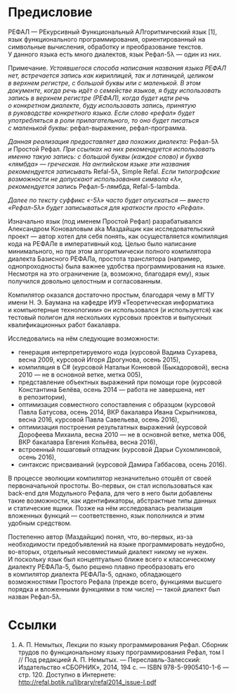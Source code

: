 # Предисловие

РЕФАЛ — РЕкурсивный Функциональный АЛгоритмический язык \[1], язык
функционального программирования, ориентированный на символьные вычисления,
обработку и преобразование текстов. У данного языка есть много диалектов, язык
Рефал-5λ — один из них.

Примечание. _Устоявшегося способа написания названия языка РЕФАЛ нет,
встречается запись как кириллицей, так и латиницей, целиком в верхнем регистре,
с большой буквы или с маленькой. В этом документе, когда речь идёт о семействе
языков, я буду использовать запись в верхнем регистре (РЕФАЛ), когда будет идти
речь о конкретном диалекте, буду использовать запись, принятую в руководстве
конкретного языка. Если слово «рефал» будет употребляться в роли
прилагательного, то оно будет писаться с маленькой буквы:_ рефал-выражение,
рефал-программа.

_Данная реализация предоставляет два похожих диалекта:_ Рефал-5λ _и_ Простой
Рефал. _При ссылках на них рекомендуется использовать именно такую запись:
с большой буквы (каждое слово) и буква «лямбда» — греческая. На английском языке
эти названия рекомендуется записывать_ Refal-5λ, Simple Refal. _Если
типографские возможности не допускают использования символа «λ», рекомендуется
запись_ Рефал-5-лямбда, Refal-5-lambda.

_Далее по тексту суффикс «-5λ» часто будет опускаться — вместо «Рефал-5λ» будет
записываться для краткости просто «Рефал»._

Изначально язык (под именем Простой Рефал) разрабатывался Александром
Коноваловым aka Маздайщик как исследовательский проект — автор хотел для себя
понять, как осуществляется компиляция кода на РЕФАЛе в императивный код. Целью
было написание минимального, но при этом алгоритмически полного компилятора
диалекта Базисного РЕФАЛа, простота транслятора (например, однопроходность)
была важнее удобства программирования на языке. Несмотря на это ограничение
(а, возможно, благодаря ему), язык получился довольно целостным и согласованным.

Компилятор оказался достаточно простым, благодаря чему в МГТУ имени
Н. Э. Баумана на кафедре ИУ9 «Теоретическая информатика и компьютерные
технологиии» он использовался (и используется) как тестовый полигон
для нескольких курсовых проектов и выпускных квалификационных работ бакалавра.

Исследовались на нём следующие возможности:

* генерация интерпретируемого кода (курсовой Вадима Сухарева, весна 2009,
  курсовой Игоря Дрогунова, осень 2015),
* компиляция в C# (курсовой Натальи Конновой (Быкадоровой), весна 2010 —
  не в основной ветке, метка 005),
* представление объектных выражений при помощи rope (курсовой Константина
  Белёва, осень 2014 — работа не завершена, нет в репозитории),
* оптимизация совместного сопоставления с образцом (курсовой Павла Батусова,
  осень 2014, ВКР бакалавра Ивана Скрыпникова, весна 2016, курсовой Павла
  Савельева, осень 2016),
* оптимизация построения результатных выражений (курсовой Дорофеева Михаила,
  весна 2010 — не в основной ветке, метка 006, ВКР бакалавра Евгения Копьёва,
  весна 2016),
* встроенный пошаговый отладчик (курсовой Дарьи Сухомлиновой, осень 2016),
* синтаксис присваиваний (курсовой Дамира Габбасова, осень 2016).

В процессе эволюции компилятор незначительно отошёл от своей первоначальной
простоты. Во-первых, он стал использоваться как back-end для Модульного Рефала,
для чего в него были добавлены такие возможности, как идентификаторы,
абстрактные типы данных и статические ящики. Позже на нём исследовалась
реализация вложенных функций — соответственно, язык пополнился и этим удобным
средством.

Постепенно автор (Маздайщик) понял, что, во-первых, из-за необходимости
предобъявлений на языке программировать неудобно, во-вторых, отдельный
несовместимый диалект никому не нужен. И поскольку язык был концептуально
ближе всего к классическому диалекту РЕФАЛа-5, было решено плавно преобразовать
его в компилятор диалекта РЕФАЛа-5, однако, обладающего возможностями Простого
Рефала (прежде всего, функциями высшего порядка и вложенными функциями в том
числе) — такой диалект был назван Рефал-5λ.

# Ссылки
1. А. П. Немытых, Лекции по языку программирования Рефал.
   Сборник трудов по функциональному языку программирования Рефал, том I
   // Под редакцией А. П. Немытых. — Переславль-Залесский: Издательство
   «СБОРНИК», 2014, 194 с. — ISBN 978-5-9905410-1-6 — стр. 120.
   Доступно в Интернете: <http://refal.botik.ru/library/refal2014_issue-I.pdf>
